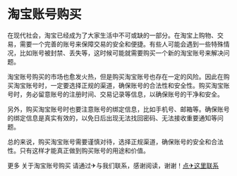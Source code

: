 # 淘宝账号购买

在现代社会，淘宝已经成为了大家生活中不可或缺的一部分。在淘宝上购物、交易，需要一个完善的账号来保障交易的安全和便捷。有些人可能会遇到一些特殊情况，比如账号被封禁、丢失等，这时候可能就需要购买一个新的淘宝账号来解决问题。

淘宝账号购买的市场也愈发火热，但是购买淘宝账号也存在一定的风险。因此在购买淘宝账号时，一定要选择正规的渠道，确保账号的合法性和安全性。购买淘宝账号时，务必留意账号的注册时间、交易记录等信息，以确保账号的干净和安全。

另外，购买淘宝账号时也要注意账号的绑定信息，比如手机号、邮箱等。确保账号的绑定信息是真实有效的，以免日后出现无法找回密码、无法接收重要通知等问题。

总的来说，购买淘宝账号需要谨慎对待，选择正规渠道，确保账号的安全和合法性。只有这样才能真正做到购买账号的用途和价值。

更多 关于淘宝账号购买 请通过✈与我们联系，感谢阅读，谢谢！[点✈这里联系](https://acc.k02.cc)